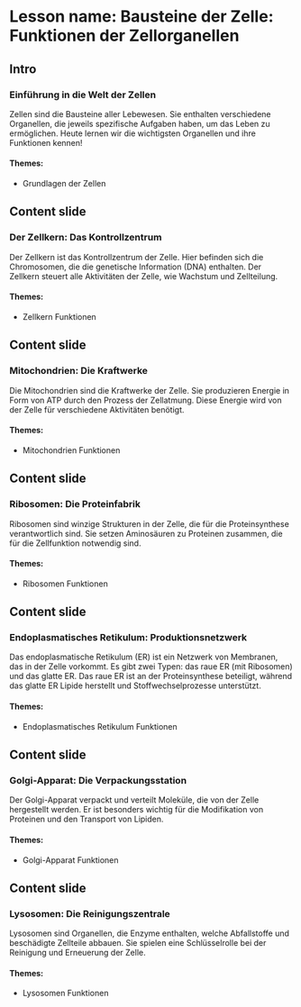 # Lesson name: Bausteine der Zelle: Funktionen der Zellorganellen

## Intro

### Einführung in die Welt der Zellen

Zellen sind die Bausteine aller Lebewesen. Sie enthalten verschiedene Organellen, die jeweils spezifische Aufgaben haben, um das Leben zu ermöglichen. Heute lernen wir die wichtigsten Organellen und ihre Funktionen kennen!

#### **Themes:**
- Grundlagen der Zellen

## Content slide

### Der Zellkern: Das Kontrollzentrum

Der Zellkern ist das Kontrollzentrum der Zelle. Hier befinden sich die Chromosomen, die die genetische Information (DNA) enthalten. Der Zellkern steuert alle Aktivitäten der Zelle, wie Wachstum und Zellteilung.

#### **Themes:**
- Zellkern Funktionen

## Content slide

### Mitochondrien: Die Kraftwerke

Die Mitochondrien sind die Kraftwerke der Zelle. Sie produzieren Energie in Form von ATP durch den Prozess der Zellatmung. Diese Energie wird von der Zelle für verschiedene Aktivitäten benötigt.

#### **Themes:**
- Mitochondrien Funktionen

## Content slide

### Ribosomen: Die Proteinfabrik

Ribosomen sind winzige Strukturen in der Zelle, die für die Proteinsynthese verantwortlich sind. Sie setzen Aminosäuren zu Proteinen zusammen, die für die Zellfunktion notwendig sind.

#### **Themes:**
- Ribosomen Funktionen

## Content slide

### Endoplasmatisches Retikulum: Produktionsnetzwerk

Das endoplasmatische Retikulum (ER) ist ein Netzwerk von Membranen, das in der Zelle vorkommt. Es gibt zwei Typen: das raue ER (mit Ribosomen) und das glatte ER. Das raue ER ist an der Proteinsynthese beteiligt, während das glatte ER Lipide herstellt und Stoffwechselprozesse unterstützt.

#### **Themes:**
- Endoplasmatisches Retikulum Funktionen

## Content slide

### Golgi-Apparat: Die Verpackungsstation

Der Golgi-Apparat verpackt und verteilt Moleküle, die von der Zelle hergestellt werden. Er ist besonders wichtig für die Modifikation von Proteinen und den Transport von Lipiden.

#### **Themes:**
- Golgi-Apparat Funktionen

## Content slide

### Lysosomen: Die Reinigungszentrale

Lysosomen sind Organellen, die Enzyme enthalten, welche Abfallstoffe und beschädigte Zellteile abbauen. Sie spielen eine Schlüsselrolle bei der Reinigung und Erneuerung der Zelle.

#### **Themes:**
- Lysosomen Funktionen
